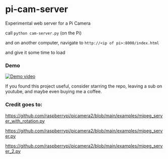 # pi-cam-server

Experimental web server for a Pi Camera


call ```python cam-server.py``` (on the Pi)

and on another computer, navigate to ```http://<ip of pi>:8000/index.html``` 

and give it some time to load

### Demo

[![Demo video](https://img.youtube.com/vi/hkoxSHssY_g/0.jpg)](https://www.youtube.com/watch?v=hkoxSHssY_g)


If you found this project useful, consider starring the repo, leaving a sub on youtube, and maybe even buying me a coffee.

### Credit goes to: 

https://github.com/raspberrypi/picamera2/blob/main/examples/mjpeg_server_with_rotation.py

https://github.com/raspberrypi/picamera2/blob/main/examples/mjpeg_server.py

https://github.com/raspberrypi/picamera2/blob/main/examples/mjpeg_server_2.py
